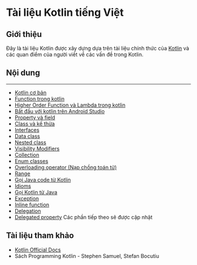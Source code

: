 # Tài liệu Kotlin tiếng Việt

## Giới thiệu

Đây là tài liệu Kotlin được xây dựng dựa trên tài liệu chính thức của [Kotlin](http://kotlinlang.org/docs/reference/) và các quan điểm của người viết về các vấn đề trong Kotlin.

## Nội dung

 -----------
 
- [Kotlin cơ bản](http://#)
- [Function trong kotlin](http://#)
- [Higher Order Function và Lambda trong kotlin](http://#)
- [Bắt đầu với kotlin trên Android Studio](http://#)
- [Property và field](http://#)
- [Class và kế thừa](http://#)
- [Interfaces](http://#)
- [Data class](http://#)
- [Nested class](http://#)
- [Visibility Modifiers](http://#)
- [Collection](http://#)
- [Enum classes](http://#)
- [Overloading operator (Nạp chồng toán tử)](http://#)
- [Range](http://#)
- [Gọi Java code từ Kotlin](http://#)
- [Idioms](http://#)
- [Gọi Kotlin từ Java](http://#)
- [Exception](http://#)
- [Inline function](http://#)
- [Delegation](http://#)
- [Delegated property](http://#)
Các phần tiếp theo sẽ được cập nhật

## Tài liệu tham khảo

- [Kotlin Official Docs](http://kotlinlang.org/docs/reference/)
- Sách Programming Kotlin - Stephen Samuel, Stefan Bocutiu

